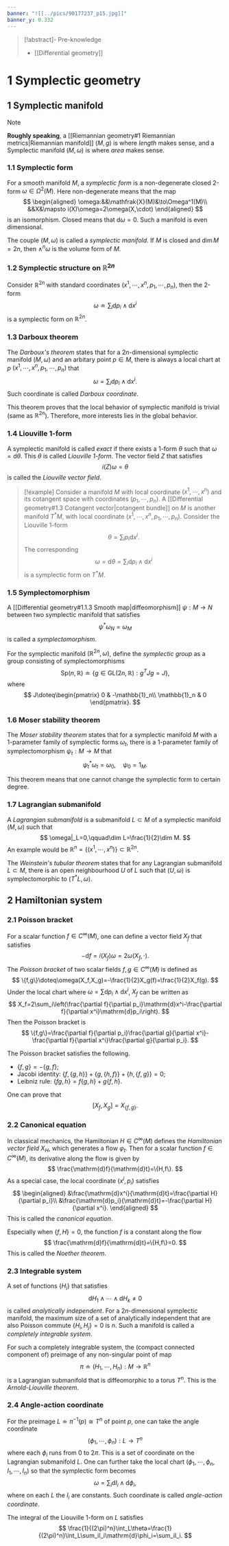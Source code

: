 ```yaml
---
banner: "![[../pics/90177237_p15.jpg]]"
banner_y: 0.332
---
```


>[!abstract]- Pre-knowledge
>- [[Differential geometry]]

# 1 Symplectic geometry
## 1 Symplectic manifold

>[!note]
>**Roughly speaking**, a [[Riemannian geometry#1 Riemannian metrics|Riemannian manifold]] $(M,g)$ is where *length* makes sense, and a Symplectic manifold $(M,\omega)$ is where *area* makes sense.

### 1.1 Symplectic form
For a smooth manifold $M$, a *symplectic form* is a non-degenerate closed 2-form $\omega\in\Omega^2(M)$. Here non-degenerate means that the map
$$
\begin{aligned}
\omega:&&\mathfrak{X}(M)&\to\Omega^1(M)\\
&&X&\mapsto i(X)\omega=2\omega(X,\cdot)
\end{aligned}
$$
is an isomorphism. Closed means that $\mathrm{d}\omega=0$. Such a manifold is even dimensional.

The couple $(M,\omega)$ is called a *symplectic manifold*. If $M$ is closed and $\dim M=2n$, then $\wedge^n\omega$ is the volume form of $M$.

### 1.2 Symplectic structure on $\mathbb{R}^{2n}$
Consider $\mathbb{R}^{2n}$ with standard coordinates $(x^1,\cdots,x^n,p_1,\cdots,p_n)$, then the 2-form
$$
\omega\doteq\sum_i\mathrm{d}p_i\wedge\mathrm{d}x^i
$$
is a symplectic form on $\mathbb{R}^{2n}$.

### 1.3 Darboux theorem
The *Darboux's theorem* states that for a $2n$-dimensional symplectic manifold $(M,\omega)$ and an arbitary point $p\in M$, there is always a local chart at $p$ $(x^1,\cdots,x^n,p_1,\cdots,p_n)$ that
$$
\omega=\sum_i\mathrm{d}p_i\wedge\mathrm{d}x^i.
$$
Such coordinate is called *Darboux coordinate*.

This theorem proves that the local behavior of symplectic manifold is trivial (same as $\mathbb{R}^{2n}$). Therefore, more interests lies in the global behavior.

### 1.4 Liouville 1-form
A symplectic manifold is called *exact* if there exists a 1-form $\theta$ such that $\omega=\mathrm{d}\theta$. This $\theta$ is called *Liouville 1-form*. The vector field $Z$ that satisfies
$$
i(Z)\omega=\theta
$$
is called the *Liouville vector field*.

>[!example]
>Consider a manifold $M$ with local coordinate $(x^1,\cdots,x^n)$ and its cotangent space with coordinates $(p_1,\cdots,p_n)$. A [[Differential geometry#1.3 Cotangent vector|cotangent bundle]] on $M$ is another manifold $T^\ast M$, with local coordinate $(x^1,\cdots,x^n,p_1,\cdots,p_n)$.
>Consider the Liouville 1-form 
>$$
>\theta=\sum_ip_i\mathrm{d}x^i.
>$$
>The corresponding
>$$
>\omega=\mathrm{d}\theta=\sum_i\mathrm{d}p_i\wedge\mathrm{d}x^i
>$$
>is a symplectic form on $T^\ast M$.

### 1.5 Symplectomorphism
A [[Differential geometry#1.1.3 Smooth map|diffeomorphism]] $\psi:M\to N$ between two symplectic manifold that satisfies
$$
\psi^\ast\omega_N=\omega_M
$$
is called a *symplectomorphism*.

For the symplectic manifold $(\mathbb{R}^{2n},\omega)$, define the *symplectic group* as a group consisting of symplectomorphisms
$$
\mathrm{Sp}(n,\mathbb{R})\doteq\{g\in\mathrm{GL}(2n,\mathbb{R}):g^TJg=J\},
$$
where
$$
J\doteq\begin{pmatrix}
0 & -\mathbb{1}_n\\
\mathbb{1}_n & 0
\end{pmatrix}.
$$

### 1.6 Moser stability theorem
The *Moser stability theorem* states that for a symplectic manifold $M$ with a 1-parameter family of symplectic forms $\omega_t$, there is a 1-parameter family of symplectomorphism $\psi_t:M\to M$ that
$$
\psi_t^\ast\omega_t=\omega_0,\quad\psi_0=1_M.
$$

This theorem means that one cannot change the symplectic form to certain degree.

### 1.7 Lagrangian submanifold
A *Lagrangian submanifold* is a submanifold $L\subset M$ of a symplectic manifold $(M,\omega)$ such that
$$
\omega|_L=0,\qquad\dim L=\frac{1}{2}\dim M.
$$
An example would be $\mathbb{R}^n=\{(x^1,\cdots,x^n)\}\subset\mathbb{R}^{2n}$.

The *Weinstein's tubular theorem* states that for any Lagrangian submanifold $L\subset M$, there is an open neighbourhood $U$ of $L$ such that $(U,\omega)$ is symplectomorphic to $(T^\ast L,\omega)$.

## 2 Hamiltonian system
### 2.1 Poisson bracket
For a scalar function $f\in C^\infty(M)$, one can define a vector field $X_f$ that satisfies
$$
-\mathrm{d}f=i(X_f)\omega=2\omega(X_f,\cdot).
$$
The *Poisson bracket* of two scalar fields $f,g\in C^\infty(M)$ is defined as
$$
\{f,g\}\doteq\omega(X_f,X_g)=-\frac{1}{2}X_g(f)=\frac{1}{2}X_f(g).
$$
Under the local chart where $\omega=\sum\mathrm{d}p_i\wedge\mathrm{d}x^i$, $X_f$ can be written as
$$
X_f=2\sum_i\left(\frac{\partial f}{\partial p_i}\mathrm{d}x^i-\frac{\partial f}{\partial x^i}\mathrm{d}p_i\right).
$$
Then the Poisson bracket is
$$
\{f,g\}=\frac{\partial f}{\partial p_i}\frac{\partial g}{\partial x^i}-\frac{\partial f}{\partial x^i}\frac{\partial g}{\partial p_i}.
$$

The Poisson bracket satisfies the following.
- $\{f,g\}=-\{g,f\}$;
- Jacobi identity: $\{f,\{g,h\}\}+\{g,\{h,f\}\}+\{h,\{f,g\}\}=0$;
- Leibniz rule: $\{fg,h\}=f\{g,h\}+g\{f,h\}$.

One can prove that
$$
[X_f,X_g]=X_{\{f,g\}}.
$$

### 2.2 Canonical equation
In classical mechanics, the Hamiltonian $H\in C^\infty(M)$ defines the *Hamiltonian vector field* $X_H$, which generates a flow $\varphi_t$. Then for a scalar function $f\in C^\infty(M)$, its derivative along the flow is given by
$$
\frac{\mathrm{d}f}{\mathrm{d}t}=\{H,f\}.
$$
As a special case, the local coordinate $(x^i,p_i)$ satisfies
$$
\begin{aligned}
&\frac{\mathrm{d}x^i}{\mathrm{d}t}=\frac{\partial H}{\partial p_i}\\
&\frac{\mathrm{d}p_i}{\mathrm{d}t}=-\frac{\partial H}{\partial x^i}.
\end{aligned}
$$
This is called the *canonical equation*.

Especially when $\{f,H\}=0$, the function $f$ is a constant along the flow
$$
\frac{\mathrm{d}f}{\mathrm{d}t}=\{H,f\}=0.
$$
This is called the *Noether theorem*.

### 2.3 Integrable system
A set of functions $\{H_i\}$ that satisfies
$$
\mathrm{d}H_1\wedge\cdots\wedge\mathrm{d}H_k\ne0
$$
is called *analytically independent*. For a $2n$-dimensional symplectic manifold, the maximum size of a set of analytically independent that are also Poisson commute $\{H_i,H_j\}=0$ is $n$. Such a manifold is called a *completely integrable system*.

For such a completely integrable system, the (compact connected component of) preimage of any non-singular point of map
$$
\pi\doteq(H_1,\cdots,H_n):M\to\mathbb{R}^n
$$
is a Lagrangian submanifold that is diffeomorphic to a torus $T^n$. This is the *Arnold-Liouville theorem*.

### 2.4 Angle-action coordinate
For the preimage $L\doteq\pi^{-1}(p)\cong T^n$ of point $p$, one can take the angle coordinate
$$
(\phi_1,\cdots,\phi_n):L\to T^n
$$
where each $\phi_i$ runs from $0$ to $2\pi$. This is a set of coordinate on the Lagrangian submanifold $L$. One can further take the local chart $(\phi_1,\cdots,\phi_n,I_1,\cdots,I_n)$ so that the symplectic form becomes
$$
\omega=\sum_i\mathrm{d}I_i\wedge\mathrm{d}\phi_i,
$$
where on each $L$ the $I_i$ are constants. Such coordinate is called *angle-action coordinate*.

The integral of the Liouville 1-form on $L$ satisfies
$$
\frac{1}{(2\pi)^n}\int_L\theta=\frac{1}{(2\pi)^n}\int_L\sum_iI_i\mathrm{d}\phi_i=\sum_iI_i.
$$
